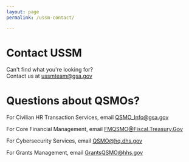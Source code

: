 ```yaml
---
layout: page
permalink: /ussm-contact/

---
```



<h1 class="text-primary"> Contact USSM </h1>
<p> Can't find what you're looking for?<br>
    Contact us at <A HREF="mailto:ussmteam@gsa.gov">ussmteam@gsa.gov</A>
<h1 class="text-primary">Questions about QSMOs?</h1> </p>
<p> For Civilian HR Transaction Services, email <a class="text-primary" href="mailto:QSMO_Info@gsa.gov">QSMO_Info@gsa.gov</a> <br>

   For Core Financial Management, email <a class="text-primary" href="mailto:FMQSMO@Fiscal.Treasury.Gov">FMQSMO@Fiscal.Treasury.Gov</a> <br>

   For Cybersecurity Services, email <a class="text-primary" href="mailto:QSMO@hq.dhs.gov">QSMO@hq.dhs.gov</a> <br>

   For Grants Management, email <a class="text-primary" href="mailto:GrantsQSMO@hhs.gov">GrantsQSMO@hhs.gov</a> <br> </p>